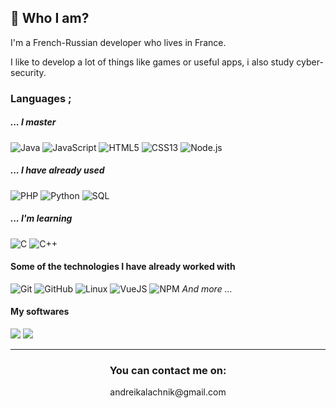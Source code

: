 ## 👋 Who I am?

I'm a French-Russian developer who lives in France.

I like to develop a lot of things like games or useful apps, i also study cyber-security.

### Languages ;

##### _... I master_

![Java](https://img.shields.io/badge/-Java-black?style=for-the-badge&logo=java)
![JavaScript](https://img.shields.io/badge/-JavaScript-black?style=for-the-badge&logo=javascript)
![HTML5](https://img.shields.io/badge/-HTML5-black?style=for-the-badge&logo=html5)
![CSS13](https://img.shields.io/badge/-CSS13-black?style=for-the-badge&logo=css13)
![Node.js](https://img.shields.io/badge/-Node.js-black?style=for-the-badge&logo=node.js&logoColor=339933)

##### _... I have already used_

![PHP](https://img.shields.io/badge/-PHP-black?style=for-the-badge&logo=php)
![Python](https://img.shields.io/badge/-Python-black?style=for-the-badge&logo=python)
![SQL](https://img.shields.io/badge/-SQL-black?style=for-the-badge&logo=postgresql)

##### _... I'm learning_
![C](https://img.shields.io/badge/-C-black?style=for-the-badge&logo=c)
![C++](https://img.shields.io/badge/-csharp-black?style=for-the-badge&logo=c++)

#### Some of the technologies I have already worked with
![Git](https://img.shields.io/badge/-Git-black?style=for-the-badge&logo=git&logoColor=F05032)
![GitHub](https://img.shields.io/badge/-GitHub-black?style=for-the-badge&logo=github&logoColor=FFFFFF)
![Linux](https://img.shields.io/badge/-Linux-black?style=for-the-badge&logo=linux&logoColor=FCC624)
![VueJS](https://img.shields.io/badge/-VueJS-black?style=for-the-badge&logo=vue.js&logoColor=61DAFB)
![NPM](https://img.shields.io/badge/-NPM-black?style=for-the-badge&logo=npm)
_And more ..._

#### My softwares
<p>
  <img src="https://img.shields.io/badge/-Eclipse-black?style=for-the-badge&logo=Eclipse&logoColor=ffffff" />
  <img src="https://img.shields.io/badge/-VsCode-black?style=for-the-badge&logo=Visual-Studio-Code&logoColor=0083D0" />
</p>

___

<h3 align="center">You can contact me on:</h3>

<p align="center">
	andreikalachnik@gmail.com
  </a>
</p>
